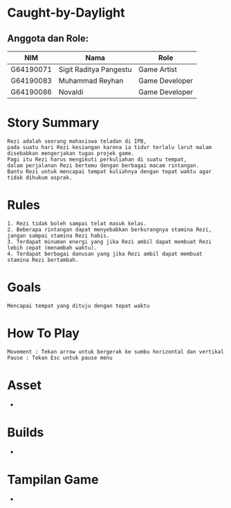# Caught-by-Daylight

## Anggota dan Role:
<table>
    <thead>
        <tr>
            <th>NIM</th>
            <th>Nama</th>
            <th>Role</th>
        </tr>
    </thead>
    <tbody>
        <tr>
            <td>G64190071</td>
            <td>Sigit Raditya Pangestu</td>
            <td>Game Artist</td>
        </tr>
        <tr>
            <td>G64190083</td>
            <td>Muhammad Reyhan</td>
            <td>Game Developer</td>
        </tr>
        <tr>
            <td>G64190086</td>
            <td>Novaldi</td>
            <td>Game Developer</td>
        </tr>
    </tbody>
</table>

# Story Summary
```
Rezi adalah seorang mahasiswa teladan di IPB, 
pada suatu hari Rezi kesiangan karena ia tidur terlalu larut malam disebabkan mengerjakan tugas projek game.
Pagi itu Rezi harus mengikuti perkuliahan di suatu tempat, 
dalam perjalanan Rezi bertemu dengan berbagai macam rintangan. 
Bantu Rezi untuk mencapai tempat kuliahnya dengan tepat waktu agar tidak dihukum asprak.
```

# Rules
```
1. Rezi tidak boleh sampai telat masuk kelas.
2. Beberapa rintangan dapat menyebabkan berkurangnya stamina Rezi, jangan sampai stamina Rezi habis.
3. Terdapat minuman energi yang jika Rezi ambil dapat membuat Rezi lebih cepat (menambah waktu).
4. Terdapat berbagai danusan yang jika Rezi ambil dapat membuat stamina Rezi bertambah.
```

# Goals
```
Mencapai tempat yang dituju dengan tepat waktu
```

# How To Play
```
Movement : Tekan arrow untuk bergerak ke sumbu horizontal dan vertikal
Pause : Tekan Esc untuk pause menu
```
# Asset
-

# Builds
-

# Tampilan Game
-

